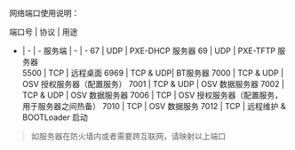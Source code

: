 网络端口使用说明：

端口号 |  协议  |  用途
- | -  | -
服务端  |  -      |   - 
67    |    UDP      | PXE-DHCP 服务器
69    |    UDP      | PXE-TFTP 服务器  
5500  |    TCP      | 远程桌面
6969  |    TCP & UDP| BT服务器
7000  |    TCP & UDP | OSV 授权服务器（配置服务）
7001  |    TCP & UDP | OSV 数据服务器
7002  |    TCP & UDP | OSV 数据服务器
7006  |    TCP       | OSV 授权服务器（配置服务，用于服务器之间热备）
7010  |    TCP       | OSV 数据服务 
7012  |    TCP       | 远程维护 & BOOTLoader 启动




>如服务器在防火墙内或者需要跨互联网，请映射以上端口



